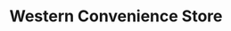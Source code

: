 ---
title: "Western Convenience Store"
url: /canon-city/western-convenience-store/
shop: Lebensmittel
---